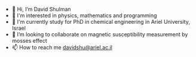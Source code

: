- 👋 Hi, I’m David Shulman
- 👀 I'm interested in physics, mathematics and programming
- 🌱 I'm currently study for PhD in chemical engineering in Ariel University, Israel
- 💞️ I’m looking to collaborate on magnetic susceptibility measurement by mosses effect
- 📫 How to reach me davidshu@ariel.ac.il

<!---
shulm/shulm is a ✨ special ✨ repository because its `README.md` (this file) appears on your GitHub profile.
You can click the Preview link to take a look at your changes.
--->
